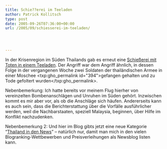 ```yaml
---
title: Schie??erei im Teeladen
author: Patrick Kollitsch
type: post
date: 2005-09-26T07:36:00+00:00
url: /2005/09/schiesserei-im-teeladen/




---
```

In der Krisenregion im S&uuml;den Thailands gab es erneut eine [Schie&szlig;erei mit Toten in einem Teeladen][1]. Der Angriff war dem Angriff &auml;hnlich, in dessen Folge in der vergangenen Woche zwei Soldaten der thail&auml;ndischen Armee in einer Moschee <txp:gho_permalink id="394">gefangen gehalten und zu Tode gefoltert wurden</txp:gho_permalink>.

Nebenbemerkung: Ich hatte bereits vor meinem Flug hierher von vereinzelten Bombenanschl&auml;gen und Unruhen im S&uuml;den geh&ouml;rt. Inzwischen kommt es mir aber vor, als ob die Anschl&auml;ge sich h&auml;ufen. Andererseits kann es auch sein, dass die Berichterstattung &uuml;ber die Vorf&auml;lle ausf&uuml;hrlicher werden, weil die Nachbarstaaten, speziell Malaysia, beginnen, &uuml;ber Hilfe im Konflikt nachzudenken.

Nebenbemerkung 2: Und hier im Blog gibts jetzt eine neue Kategorie &#8220;[Thailand in den News][2]&#8221; &#8211; nat&uuml;rlich nur, damit man mich in den vielen Blogranking-Wettbewerben und Preisverleihungen als Newsblog listen kann.

 [1]: http://news.yahoo.com/news?tmpl=story&u=/afp/20050926/wl_asia_afp/thailandsouthunresttoll_050926040015
 [2]: /kategorie/thailand-in-den-news